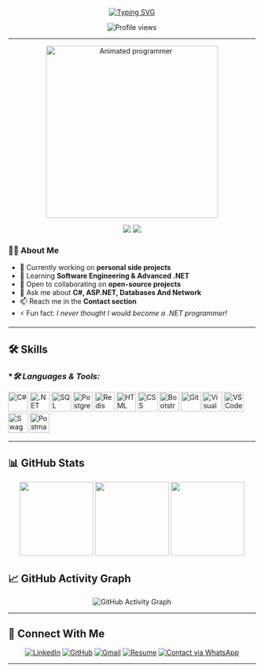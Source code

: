 <!-- Title & Typing Animation -->
<p align="center">
  <a href="https://git.io/typing-svg" target="_blank" rel="noopener noreferrer">
    <img src="https://readme-typing-svg.demolab.com?font=Georgia&weight=800&pause=1000&size=33&color=0366d6&width=500&height=80&lines=Hi%2C+I'm+Abobker+Yousif+%F0%9F%91%8B;Software+Engineer+%26+.NET+Developer" alt="Typing SVG" />
  </a>
</p>

<!-- Profile Views -->
<p align="center">
  <img src="https://komarev.com/ghpvc/?username=abobkeryousif&color=brightgreen&style=for-the-badge" alt="Profile views" />
</p>

---

<!-- Intro -->
<p align="center">
  <img src="https://media.giphy.com/media/qgQUggAC3Pfv687qPC/giphy.gif" width="350" alt="Animated programmer" />
</p>

<p align="center">
  <img src="https://img.shields.io/badge/Focus-Software%20Engineer-blue?style=for-the-badge" />
  <img src="https://img.shields.io/badge/Languages-Arabic-blue?style=for-the-badge" />
</p>

### 👨‍💻 About Me
- 🔭 Currently working on **personal side projects**
- 🌱 Learning **Software Engineering & Advanced .NET**
- 👯 Open to collaborating on **open-source projects**
- 💬 Ask me about **C#, ASP.NET, Databases And Network**
- 📫 Reach me in the **Contact section**
- ⚡ Fun fact: *I never thought I would become a .NET programmer!*

---

## 🛠 Skills


### **🛠️ Languages & Tools:*
  <img src="https://upload.wikimedia.org/wikipedia/commons/b/bd/Logo_C_sharp.svg" width="40" alt="C#" />
  <img src="https://upload.wikimedia.org/wikipedia/commons/7/7d/Microsoft_.NET_logo.svg" width="40" alt=".NET Core" />
  <img src="https://www.svgrepo.com/show/303229/microsoft-sql-server-logo.svg" width="40" alt="SQL Server" />
  <img src="https://www.svgrepo.com/show/303301/postgresql-logo.svg" width="40" alt="PostgreSQL" />
  <img src="https://www.svgrepo.com/show/354272/redis.svg" width="40" alt="Redis" />
  <img src="https://user-images.githubusercontent.com/64439609/212556407-f122dc0e-901c-4df7-960f-29a3b52c5349.png" width="40" alt="HTML" />
  <img src="https://user-images.githubusercontent.com/64439609/212556203-47a51702-fec1-4275-bafb-6afdea15b092.png" width="40" alt="CSS" />
  <img src="https://upload.wikimedia.org/wikipedia/commons/b/b2/Bootstrap_logo.svg" width="40" alt="Bootstrap" />
  <img src="https://user-images.githubusercontent.com/64439609/212556685-de9a7c04-31b0-43b6-af39-7c82ac13b321.png" width="40" alt="Git" />
  <img src="https://user-images.githubusercontent.com/64439609/212556741-81407849-82c8-4926-854f-820e8a644375.png" width="40" alt="Visual Studio" />
  <img src="https://user-images.githubusercontent.com/64439609/212556816-5f39489d-6cee-4f1c-997f-4d30a391287c.png" width="40" alt="VS Code" />
  <img src="https://www.svgrepo.com/show/354420/swagger.svg" width="40" alt="Swagger" />
  <img src="https://www.svgrepo.com/show/354202/postman-icon.svg" width="40" alt="Postman" />

---

## 📊 GitHub Stats
<div align="center">
  <img src="https://github-readme-stats.vercel.app/api?username=abobkeryousif&theme=tokyonight&hide_border=false&include_all_commits=true&count_private=true" height="150"/>
  <img src="https://github-readme-streak-stats.herokuapp.com/?user=abobkeryousif&theme=tokyonight&hide_border=false" height="150"/>
  <img src="https://github-readme-stats.vercel.app/api/top-langs/?username=abobkeryousif&theme=tokyonight&hide_border=false&layout=compact" height="150"/>
</div>

## 📈 GitHub Activity Graph
<p align="center">
  <img src="https://github-readme-activity-graph.vercel.app/graph?username=abobkeryousif&theme=tokyo-night" alt="GitHub Activity Graph" />
</p>

---

## 🤝 Connect With Me
<p align="center">
  <a href="https://www.linkedin.com/in/abobkeryousif" target="_blank" rel="noopener noreferrer"><img src="https://img.icons8.com/color/48/linkedin.png" alt="LinkedIn"/></a>
  <a href="https://github.com/abobkeryousif" target="_blank" rel="noopener noreferrer"><img src="https://img.icons8.com/ios-glyphs/48/github.png" alt="GitHub"/></a>
  <a href="mailto:bakryhassona7@gmail.com" target="_blank" rel="noopener noreferrer"><img src="https://img.icons8.com/color/48/gmail-new.png" alt="Gmail"/></a>
  <a href="https://drive.google.com/file/d/10fnEFlgDB1gEp0tHKlyDKTqckP4Ww_tA/view" target="_blank" rel="noopener noreferrer"><img src="https://img.icons8.com/color/48/resume.png" alt="Resume"/></a>
  <a href="https://api.whatsapp.com/send?phone=+966543927332&text=Hello" target="_blank"> <img src="https://img.icons8.com/ios-filled/50/25D366/phone.png" alt="Contact via WhatsApp"/> </a>
</p>

---
